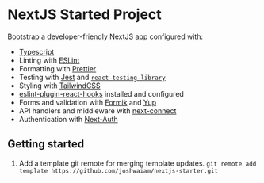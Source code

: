 # NextJS Started Project

Bootstrap a developer-friendly NextJS app configured with:

- [Typescript](https://www.typescriptlang.org/)
- Linting with [ESLint](https://eslint.org/)
- Formatting with [Prettier](https://prettier.io/)
- Testing with [Jest](https://jestjs.io/) and [`react-testing-library`](https://testing-library.com/docs/react-testing-library/intro)
- Styling with [TailwindCSS](https://www.tailwindcss.com)
- [eslint-plugin-react-hooks](https://www.npmjs.com/package/eslint-plugin-react-hooks) installed and configured
- Forms and validation with [Formik](https://formik.org) and [Yup](https://github.com/jquense/yup)
- API handlers and middleware with [next-connect](https://www.npmjs.com/package/next-connect)
- Authentication with [Next-Auth](https://next-auth.js.org/)

## Getting started

1. Add a template git remote for merging template updates.
   `git remote add template https://github.com/joshwaiam/nextjs-starter.git`
